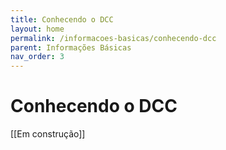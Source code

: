 ```yaml
---
title: Conhecendo o DCC
layout: home
permalink: /informacoes-basicas/conhecendo-dcc
parent: Informações Básicas
nav_order: 3
---
```


# Conhecendo o DCC

[[Em construção]]